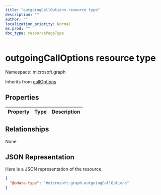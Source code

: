 ```yaml
---
title: "outgoingCallOptions resource type"
description: ""
author: ""
localization_priority: Normal
ms.prod: ""
doc_type: resourcePageType
---
```


# outgoingCallOptions resource type


Namespace: microsoft.graph




Inherits from [callOptions](../resources/calloptions.md)

## Properties
|Property|Type|Description|
|:---|:---|:---|

## Relationships
None

## JSON Representation
Here is a JSON representation of the resource.
<!-- {
  "blockType": "resource",
  "@odata.type": "microsoft.graph.outgoingCallOptions"
}
-->
``` json
{
  "@odata.type": "#microsoft.graph.outgoingCallOptions"
}
```

